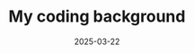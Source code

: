 ---
title: "My coding background"
description: "What did I know about coding prior to using AI."
date: "2025-03-22"
published: false
excerpt:
---